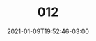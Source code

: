 ---
title: "012"
date: 2021-01-09T19:52:46-03:00
draft: false
autorias: ["André Burnier"]
plataformas: ["Processing"]
descricao: "Contador que divide a altura pelo número contado – cada linha sub-dividida pelo número da linha."
autorias_url: ["https://www.andreburnier.com", "https://www.instagram.com/burnier"]
url: "/formas/012"
---